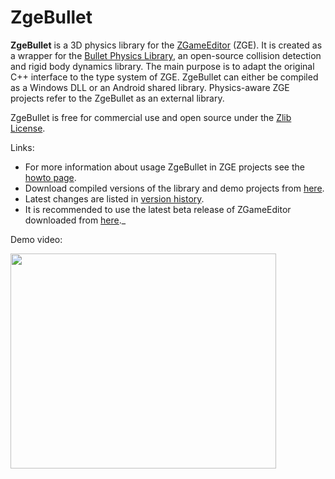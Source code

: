 # ZgeBullet

**ZgeBullet** is a 3D physics library for the [ZGameEditor](http://www.zgameeditor.org) (ZGE).
It is created as a wrapper for the [Bullet Physics Library](http://bulletphysics.org),
an open-source collision detection and rigid body dynamics library. The main purpose is
to adapt the original C++ interface to the type system of ZGE. ZgeBullet can either be compiled
as a Windows DLL or an Android shared library. Physics-aware ZGE projects refer to the ZgeBullet
as an external library.

ZgeBullet is free for commercial use and open source under the [Zlib License](http://opensource.org/licenses/Zlib).

Links:
* For more information about usage ZgeBullet in ZGE projects see the [howto page](../../wiki/Howto).
* Download compiled versions of the library and demo projects from [here](http://googledrive.com/host/0BxwfQ8la88ouQTVuLWJfY1dMVGs/).
* Latest changes are listed in [version history](../../wiki/Version-History).
* It is recommended to use the latest beta release of ZGameEditor downloaded from [here](http://www.emix8.org/forum/viewforum.php?f=2)._

Demo video:

<a href='http://www.youtube.com/watch?feature=player_embedded&v=50SliYSy6KY' target='_blank'><img src='http://img.youtube.com/vi/50SliYSy6KY/0.jpg' width='425' height=344 /></a>
